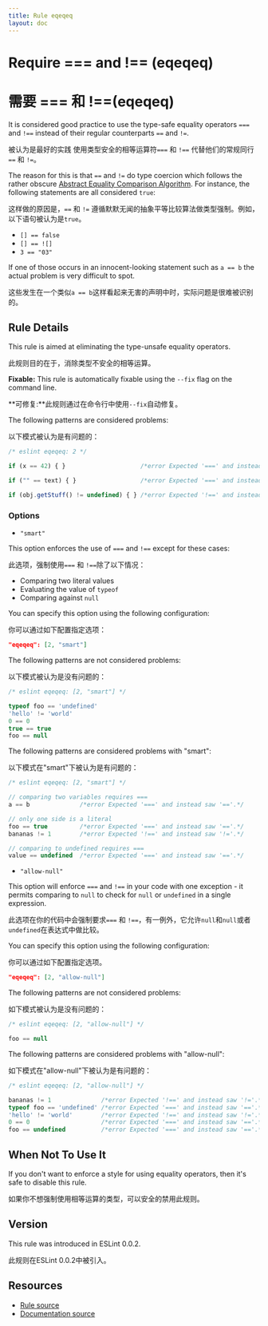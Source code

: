 ```yaml
---
title: Rule eqeqeq
layout: doc
---
```

<!-- Note: No pull requests accepted for this file. See README.md in the root directory for details. -->
# Require === and !== (eqeqeq)
# 需要 === 和 !==(eqeqeq)

It is considered good practice to use the type-safe equality operators `===` and `!==` instead of their regular counterparts `==` and `!=`.

被认为是最好的实践 使用类型安全的相等运算符`===` 和 `!==` 代替他们的常规同行`==` 和 `!=`。

The reason for this is that `==` and `!=` do type coercion which follows the rather obscure [Abstract Equality Comparison Algorithm](http://www.ecma-international.org/ecma-262/5.1/#sec-11.9.3).
For instance, the following statements are all considered `true`:

这样做的原因是，`==` 和 `!=` 遵循默默无闻的抽象平等比较算法做类型强制。例如，以下语句被认为是`true`。

* `[] == false`
* `[] == ![]`
* `3 == "03"`

If one of those occurs in an innocent-looking statement such as `a == b` the actual problem is very difficult to spot.

这些发生在一个类似`a == b`这样看起来无害的声明中时，实际问题是很难被识别的。

## Rule Details

This rule is aimed at eliminating the type-unsafe equality operators.

此规则目的在于，消除类型不安全的相等运算。

**Fixable:** This rule is automatically fixable using the `--fix` flag on the command line.

**可修复:**此规则通过在命令行中使用`--fix`自动修复。

The following patterns are considered problems:

以下模式被认为是有问题的：


```js
/* eslint eqeqeq: 2 */

if (x == 42) { }                     /*error Expected '===' and instead saw '=='.*/

if ("" == text) { }                  /*error Expected '===' and instead saw '=='.*/

if (obj.getStuff() != undefined) { } /*error Expected '!==' and instead saw '!='.*/
```

### Options

* `"smart"`

This option enforces the use of `===` and `!==` except for these cases:

此选项，强制使用`===` 和 `!==`除了以下情况：

* Comparing two literal values
* Evaluating the value of `typeof`
* Comparing against `null`

You can specify this option using the following configuration:

你可以通过如下配置指定选项：

```json
"eqeqeq": [2, "smart"]
```

The following patterns are not considered problems:

以下模式被认为是没有问题的：


```js
/* eslint eqeqeq: [2, "smart"] */

typeof foo == 'undefined'
'hello' != 'world'
0 == 0
true == true
foo == null
```

The following patterns are considered problems with "smart":

以下模式在"smart"下被认为是有问题的：

```js
/* eslint eqeqeq: [2, "smart"] */

// comparing two variables requires ===
a == b              /*error Expected '===' and instead saw '=='.*/

// only one side is a literal
foo == true         /*error Expected '===' and instead saw '=='.*/
bananas != 1        /*error Expected '!==' and instead saw '!='.*/

// comparing to undefined requires ===
value == undefined  /*error Expected '===' and instead saw '=='.*/
```

* `"allow-null"`

This option will enforce `===` and `!==` in your code with one exception - it permits comparing to `null` to check for `null` or `undefined` in a single expression.

此选项在你的代码中会强制要求`===` 和 `!==`，有一例外，它允许`null`和`null`或者`undefined`在表达式中做比较。

You can specify this option using the following configuration:

你可以通过如下配置指定选项。

```json
"eqeqeq": [2, "allow-null"]
```

The following patterns are not considered problems:

如下模式被认为是没有问题的：

```js
/* eslint eqeqeq: [2, "allow-null"] */

foo == null
```

The following patterns are considered problems with "allow-null":

如下模式在"allow-null"下被认为是有问题的：

```js
/* eslint eqeqeq: [2, "allow-null"] */

bananas != 1              /*error Expected '!==' and instead saw '!='.*/
typeof foo == 'undefined' /*error Expected '===' and instead saw '=='.*/
'hello' != 'world'        /*error Expected '!==' and instead saw '!='.*/
0 == 0                    /*error Expected '===' and instead saw '=='.*/
foo == undefined          /*error Expected '===' and instead saw '=='.*/
```

## When Not To Use It

If you don't want to enforce a style for using equality operators, then it's safe to disable this rule.

如果你不想强制使用相等运算的类型，可以安全的禁用此规则。

## Version

This rule was introduced in ESLint 0.0.2.

此规则在ESLint 0.0.2中被引入。

## Resources

* [Rule source](https://github.com/eslint/eslint/tree/master/lib/rules/eqeqeq.js)
* [Documentation source](https://github.com/eslint/eslint/tree/master/docs/rules/eqeqeq.md)
